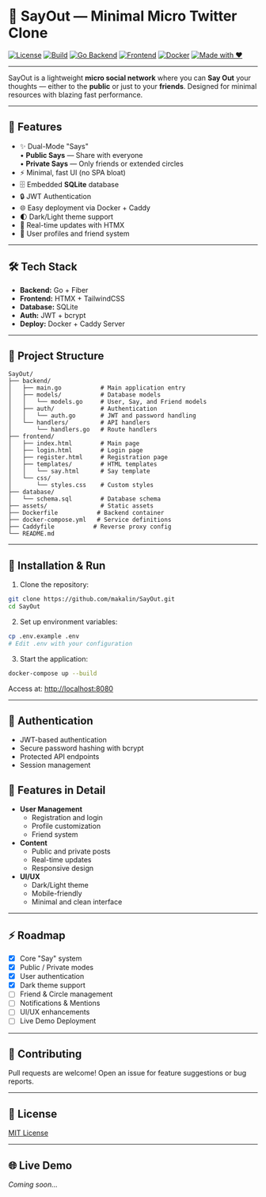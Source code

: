 # 📣 SayOut — Minimal Micro Twitter Clone

[![License](https://img.shields.io/github/license/makalin/Sayo)](https://github.com/makalin/Sayo/blob/main/LICENSE)
[![Build](https://img.shields.io/badge/build-passing-brightgreen)]()
[![Go Backend](https://img.shields.io/badge/backend-Go%20%2B%20Fiber-blue)]()
[![Frontend](https://img.shields.io/badge/frontend-HTMX%20%2B%20TailwindCSS-blueviolet)]()
[![Docker](https://img.shields.io/badge/deploy-Docker%20%2B%20Caddy-2496ED)]()
[![Made with ❤️](https://img.shields.io/badge/made%20by-makalin-red)](https://github.com/makalin)

---

SayOut is a lightweight **micro social network** where you can **Say Out** your thoughts — either to the **public** or just to your **friends**. Designed for minimal resources with blazing fast performance.

---

## 🚀 Features
- ✨ Dual-Mode "Says"  
  • **Public Says** — Share with everyone  
  • **Private Says** — Only friends or extended circles
- ⚡ Minimal, fast UI (no SPA bloat)
- 🗄️ Embedded **SQLite** database
- 🔒 JWT Authentication
- 🌐 Easy deployment via Docker + Caddy
- 🌓 Dark/Light theme support
- 🔄 Real-time updates with HTMX
- 👥 User profiles and friend system

---

## 🛠️ Tech Stack
- **Backend:** Go + Fiber  
- **Frontend:** HTMX + TailwindCSS  
- **Database:** SQLite  
- **Auth:** JWT + bcrypt  
- **Deploy:** Docker + Caddy Server  

---

## 📂 Project Structure
```
SayOut/
├── backend/
│   ├── main.go           # Main application entry
│   ├── models/           # Database models
│   │   └── models.go     # User, Say, and Friend models
│   ├── auth/             # Authentication
│   │   └── auth.go       # JWT and password handling
│   └── handlers/         # API handlers
│       └── handlers.go   # Route handlers
├── frontend/
│   ├── index.html        # Main page
│   ├── login.html        # Login page
│   ├── register.html     # Registration page
│   ├── templates/        # HTML templates
│   │   └── say.html      # Say template
│   └── css/
│       └── styles.css    # Custom styles
├── database/
│   └── schema.sql        # Database schema
├── assets/               # Static assets
├── Dockerfile           # Backend container
├── docker-compose.yml   # Service definitions
├── Caddyfile           # Reverse proxy config
└── README.md
```

---

## 🚧 Installation & Run

1. Clone the repository:
```bash
git clone https://github.com/makalin/SayOut.git
cd SayOut
```

2. Set up environment variables:
```bash
cp .env.example .env
# Edit .env with your configuration
```

3. Start the application:
```bash
docker-compose up --build
```

Access at: [http://localhost:8080](http://localhost:8080)

---

## 🔑 Authentication
- JWT-based authentication
- Secure password hashing with bcrypt
- Protected API endpoints
- Session management

## 📝 Features in Detail
- **User Management**
  - Registration and login
  - Profile customization
  - Friend system
- **Content**
  - Public and private posts
  - Real-time updates
  - Responsive design
- **UI/UX**
  - Dark/Light theme
  - Mobile-friendly
  - Minimal and clean interface

---

## ⚡ Roadmap
- [x] Core "Say" system
- [x] Public / Private modes
- [x] User authentication
- [x] Dark theme support
- [ ] Friend & Circle management
- [ ] Notifications & Mentions
- [ ] UI/UX enhancements
- [ ] Live Demo Deployment

---

## 🤝 Contributing
Pull requests are welcome! Open an issue for feature suggestions or bug reports.

---

## 📄 License
[MIT License](https://github.com/makalin/SayOut/blob/main/LICENSE)

---

## 🌐 Live Demo
_Coming soon..._
